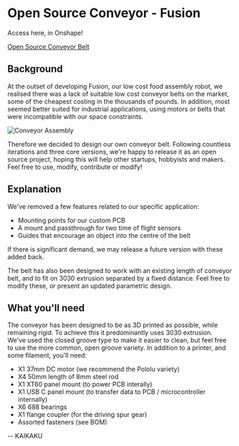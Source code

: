 # Open Source Conveyor - Fusion

Access here, in Onshape!

[Open Source Conveyor Belt](https://cad.onshape.com/publications/9120640742d2d27755675fb9/w/c973e2a3aa9155f0db211b78/e/157d0eb66a47e83ecb2cf43a?renderMode=1&uiState=66e1bb9d53f06241e75a077c)

## Background
At the outset of developing Fusion, our low cost food assembly robot, we realised there was a lack of suitable low cost conveyor belts on the market, some of the cheapest costing in the thousands of pounds. In addition, most seemed better suited for industrial applications, using motors or belts that were incompatible with our space constraints.

![Conveyor Assembly](https://github.com/user-attachments/assets/db96fe21-9049-4efb-819b-f123529f0232)

Therefore we decided to design our own conveyor belt. Following countless iterations and three core versions, we're happy to release it as an open source project, hoping this will help other startups, hobbyists and makers. Feel free to use, modify, contribute or modify!

## Explanation
We've removed a few features related to our specific application:

- Mounting points for our custom PCB
- A mount and passthrough for two time of flight sensors
- Guides that encourage an object into the centre of the belt

If there is significant demand, we may release a future version with these added back.

The belt has also been designed to work with an existing length of conveyor belt, and to fit on 3030 extrusion separated by a fixed distance. Feel free to modify these, or present an updated parametric design.

## What you'll need

The conveyor has been designed to be as 3D printed as possible, while remaining rigid. To achieve this it predominantly uses 3030 extrusion. We've used the closed groove type to make it easier to clean, but feel free to use the more common, open groove variety. In addition to a printer, and some filament, you'll need:

- X1 37mm DC motor (we recommend the Pololu variety)
- X4 50mm length of 8mm steel rod
- X1 XT60 panel mount (to power PCB interally)
- X1 USB C panel mount (to transfer data to PCB / microcontroller internally)
- X6 688 bearings
- X1 flange coupler (for the driving spur gear)
- Assorted fasteners (see BOM)

-- KAIKAKU
